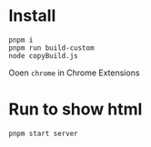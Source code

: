 
# Install

```
pnpm i
pnpm run build-custom
node copyBuild.js
```

Ooen `chrome` in Chrome Extensions

# Run to show html

```
pnpm start server
```
